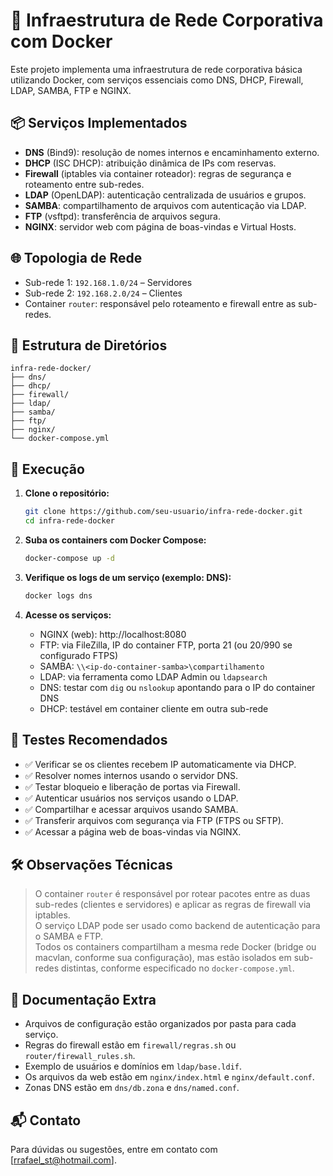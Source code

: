 
# 🏢 Infraestrutura de Rede Corporativa com Docker

Este projeto implementa uma infraestrutura de rede corporativa básica utilizando Docker, com serviços essenciais como DNS, DHCP, Firewall, LDAP, SAMBA, FTP e NGINX.

## 📦 Serviços Implementados

- **DNS** (Bind9): resolução de nomes internos e encaminhamento externo.
- **DHCP** (ISC DHCP): atribuição dinâmica de IPs com reservas.
- **Firewall** (iptables via container roteador): regras de segurança e roteamento entre sub-redes.
- **LDAP** (OpenLDAP): autenticação centralizada de usuários e grupos.
- **SAMBA**: compartilhamento de arquivos com autenticação via LDAP.
- **FTP** (vsftpd): transferência de arquivos segura.
- **NGINX**: servidor web com página de boas-vindas e Virtual Hosts.

## 🌐 Topologia de Rede

- Sub-rede 1: `192.168.1.0/24` – Servidores
- Sub-rede 2: `192.168.2.0/24` – Clientes
- Container `router`: responsável pelo roteamento e firewall entre as sub-redes.

## 📁 Estrutura de Diretórios

```
infra-rede-docker/
├── dns/
├── dhcp/
├── firewall/
├── ldap/
├── samba/
├── ftp/
├── nginx/
└── docker-compose.yml
```

## 🚀 Execução

1. **Clone o repositório:**

   ```bash
   git clone https://github.com/seu-usuario/infra-rede-docker.git
   cd infra-rede-docker
   ```

2. **Suba os containers com Docker Compose:**

   ```bash
   docker-compose up -d
   ```

3. **Verifique os logs de um serviço (exemplo: DNS):**

   ```bash
   docker logs dns
   ```

4. **Acesse os serviços:**

   - NGINX (web): http://localhost:8080  
   - FTP: via FileZilla, IP do container FTP, porta 21 (ou 20/990 se configurado FTPS)  
   - SAMBA: `\\<ip-do-container-samba>\compartilhamento`  
   - LDAP: via ferramenta como LDAP Admin ou `ldapsearch`  
   - DNS: testar com `dig` ou `nslookup` apontando para o IP do container DNS  
   - DHCP: testável em container cliente em outra sub-rede  

## 🧪 Testes Recomendados

- ✅ Verificar se os clientes recebem IP automaticamente via DHCP.
- ✅ Resolver nomes internos usando o servidor DNS.
- ✅ Testar bloqueio e liberação de portas via Firewall.
- ✅ Autenticar usuários nos serviços usando o LDAP.
- ✅ Compartilhar e acessar arquivos usando SAMBA.
- ✅ Transferir arquivos com segurança via FTP (FTPS ou SFTP).
- ✅ Acessar a página web de boas-vindas via NGINX.

## 🛠️ Observações Técnicas

> O container `router` é responsável por rotear pacotes entre as duas sub-redes (clientes e servidores) e aplicar as regras de firewall via iptables.  
> O serviço LDAP pode ser usado como backend de autenticação para o SAMBA e FTP.  
> Todos os containers compartilham a mesma rede Docker (bridge ou macvlan, conforme sua configuração), mas estão isolados em sub-redes distintas, conforme especificado no `docker-compose.yml`.

## 📑 Documentação Extra

- Arquivos de configuração estão organizados por pasta para cada serviço.
- Regras do firewall estão em `firewall/regras.sh` ou `router/firewall_rules.sh`.
- Exemplo de usuários e domínios em `ldap/base.ldif`.
- Os arquivos da web estão em `nginx/index.html` e `nginx/default.conf`.
- Zonas DNS estão em `dns/db.zona` e `dns/named.conf`.

## 📬 Contato

Para dúvidas ou sugestões, entre em contato com [rrafael_st@hotmail.com].

